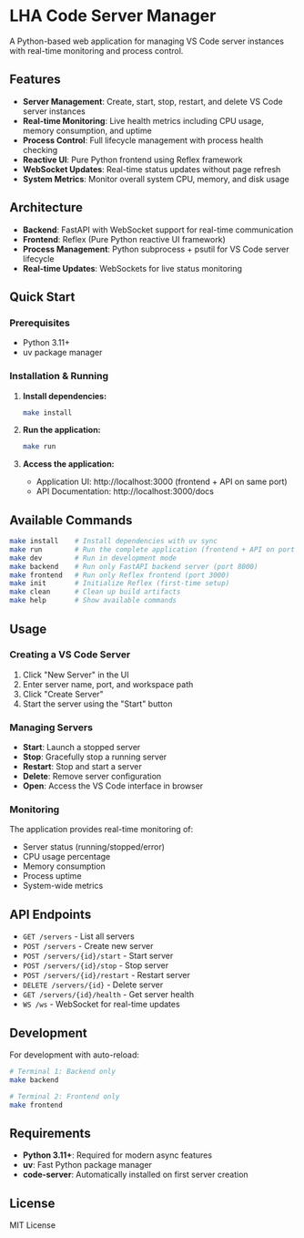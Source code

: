 # LHA Code Server Manager

A Python-based web application for managing VS Code server instances with real-time monitoring and process control.

## Features

- **Server Management**: Create, start, stop, restart, and delete VS Code server instances
- **Real-time Monitoring**: Live health metrics including CPU usage, memory consumption, and uptime
- **Process Control**: Full lifecycle management with process health checking
- **Reactive UI**: Pure Python frontend using Reflex framework
- **WebSocket Updates**: Real-time status updates without page refresh
- **System Metrics**: Monitor overall system CPU, memory, and disk usage

## Architecture

- **Backend**: FastAPI with WebSocket support for real-time communication
- **Frontend**: Reflex (Pure Python reactive UI framework)
- **Process Management**: Python subprocess + psutil for VS Code server lifecycle
- **Real-time Updates**: WebSockets for live status monitoring

## Quick Start

### Prerequisites

- Python 3.11+
- uv package manager

### Installation & Running

1. **Install dependencies:**
   ```bash
   make install
   ```

2. **Run the application:**
   ```bash
   make run
   ```

3. **Access the application:**
   - Application UI: http://localhost:3000 (frontend + API on same port)
   - API Documentation: http://localhost:3000/docs

## Available Commands

```bash
make install    # Install dependencies with uv sync
make run        # Run the complete application (frontend + API on port 3000)
make dev        # Run in development mode
make backend    # Run only FastAPI backend server (port 8000)
make frontend   # Run only Reflex frontend (port 3000)
make init       # Initialize Reflex (first-time setup)
make clean      # Clean up build artifacts
make help       # Show available commands
```

## Usage

### Creating a VS Code Server

1. Click "New Server" in the UI
2. Enter server name, port, and workspace path
3. Click "Create Server"
4. Start the server using the "Start" button

### Managing Servers

- **Start**: Launch a stopped server
- **Stop**: Gracefully stop a running server
- **Restart**: Stop and start a server
- **Delete**: Remove server configuration
- **Open**: Access the VS Code interface in browser

### Monitoring

The application provides real-time monitoring of:

- Server status (running/stopped/error)
- CPU usage percentage
- Memory consumption
- Process uptime
- System-wide metrics

## API Endpoints

- `GET /servers` - List all servers
- `POST /servers` - Create new server
- `POST /servers/{id}/start` - Start server
- `POST /servers/{id}/stop` - Stop server
- `POST /servers/{id}/restart` - Restart server
- `DELETE /servers/{id}` - Delete server
- `GET /servers/{id}/health` - Get server health
- `WS /ws` - WebSocket for real-time updates

## Development

For development with auto-reload:

```bash
# Terminal 1: Backend only
make backend

# Terminal 2: Frontend only
make frontend
```

## Requirements

- **Python 3.11+**: Required for modern async features
- **uv**: Fast Python package manager
- **code-server**: Automatically installed on first server creation

## License

MIT License